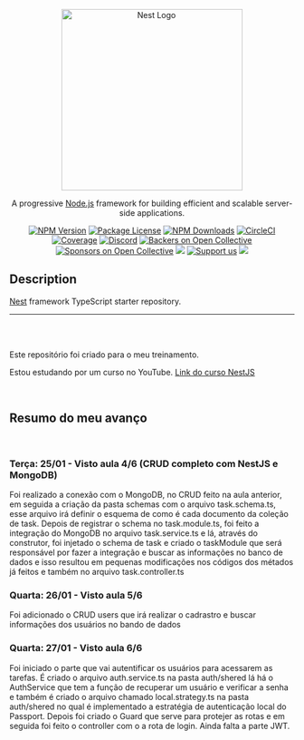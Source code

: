 <p align="center">
  <a href="http://nestjs.com/" target="blank"><img src="https://nestjs.com/img/logo_text.svg" width="320" alt="Nest Logo" /></a>
</p>

[circleci-image]: https://img.shields.io/circleci/build/github/nestjs/nest/master?token=abc123def456
[circleci-url]: https://circleci.com/gh/nestjs/nest

  <p align="center">A progressive <a href="http://nodejs.org" target="_blank">Node.js</a> framework for building efficient and scalable server-side applications.</p>
    <p align="center">
<a href="https://www.npmjs.com/~nestjscore" target="_blank"><img src="https://img.shields.io/npm/v/@nestjs/core.svg" alt="NPM Version" /></a>
<a href="https://www.npmjs.com/~nestjscore" target="_blank"><img src="https://img.shields.io/npm/l/@nestjs/core.svg" alt="Package License" /></a>
<a href="https://www.npmjs.com/~nestjscore" target="_blank"><img src="https://img.shields.io/npm/dm/@nestjs/common.svg" alt="NPM Downloads" /></a>
<a href="https://circleci.com/gh/nestjs/nest" target="_blank"><img src="https://img.shields.io/circleci/build/github/nestjs/nest/master" alt="CircleCI" /></a>
<a href="https://coveralls.io/github/nestjs/nest?branch=master" target="_blank"><img src="https://coveralls.io/repos/github/nestjs/nest/badge.svg?branch=master#9" alt="Coverage" /></a>
<a href="https://discord.gg/G7Qnnhy" target="_blank"><img src="https://img.shields.io/badge/discord-online-brightgreen.svg" alt="Discord"/></a>
<a href="https://opencollective.com/nest#backer" target="_blank"><img src="https://opencollective.com/nest/backers/badge.svg" alt="Backers on Open Collective" /></a>
<a href="https://opencollective.com/nest#sponsor" target="_blank"><img src="https://opencollective.com/nest/sponsors/badge.svg" alt="Sponsors on Open Collective" /></a>
  <a href="https://paypal.me/kamilmysliwiec" target="_blank"><img src="https://img.shields.io/badge/Donate-PayPal-ff3f59.svg"/></a>
    <a href="https://opencollective.com/nest#sponsor"  target="_blank"><img src="https://img.shields.io/badge/Support%20us-Open%20Collective-41B883.svg" alt="Support us"></a>
  <a href="https://twitter.com/nestframework" target="_blank"><img src="https://img.shields.io/twitter/follow/nestframework.svg?style=social&label=Follow"></a>
</p>
  <!--[![Backers on Open Collective](https://opencollective.com/nest/backers/badge.svg)](https://opencollective.com/nest#backer)
  [![Sponsors on Open Collective](https://opencollective.com/nest/sponsors/badge.svg)](https://opencollective.com/nest#sponsor)-->

## Description

[Nest](https://github.com/nestjs/nest) framework TypeScript starter repository.
<hr>

<br><br>



<p> Este repositório foi criado para o meu treinamento.</p>

<p>
Estou estudando por um curso no YouTube. <a href="https://www.youtube.com/playlist?list=PLryJIoSncQyNzHHbHMPQkjPRP3Kv0ICnq" target="_blank">Link do curso NestJS</a> 
</p>
<br>

## Resumo do meu avanço
<br>
<h3>Terça: 25/01 - Visto aula 4/6 (CRUD completo com NestJS e MongoDB)</h3>
<p>Foi realizado a conexão com o MongoDB, no CRUD feito na aula anterior, em seguida a criação da pasta schemas com o arquivo task.schema.ts, esse arquivo irá definir o esquema de como é cada documento da coleção de task. Depois de registrar o schema no task.module.ts, foi feito a integração do MongoDB no arquivo task.service.ts e lá, através do construtor, foi injetado o schema de task e criado o taskModule que será responsável por fazer a integração e buscar as informações no banco de dados e isso resultou em pequenas modificações nos códigos dos métados já feitos e também no arquivo task.controller.ts </p>

<h3>Quarta: 26/01 - Visto aula 5/6 </h3>
<p>Foi adicionado o CRUD users que irá realizar o cadrastro e buscar informações dos usuários no bando de dados</p>

<h3>Quarta: 27/01 - Visto aula 6/6 </h3>
<p>Foi iniciado o parte que vai autentificar os usuários para acessarem as tarefas. É criado o arquivo auth.service.ts na pasta auth/shered lá há o AuthService que tem a função de recuperar um usuário e verificar a senha e também é criado o arquivo chamado local.strategy.ts na pasta auth/shered no qual é implementado a estratégia de autenticação local do Passport. Depois foi criado o Guard que serve para protejer as rotas e em seguida foi feito o controller com o a rota de login. Ainda falta a parte JWT.</p>